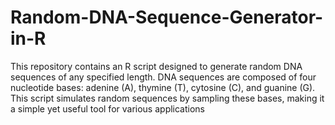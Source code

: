 # Random-DNA-Sequence-Generator-in-R
This repository contains an R script designed to generate random DNA sequences of any specified length. DNA sequences are composed of four nucleotide bases: adenine (A), thymine (T), cytosine (C), and guanine (G). This script simulates random sequences by sampling these bases, making it a simple yet useful tool for various applications 

